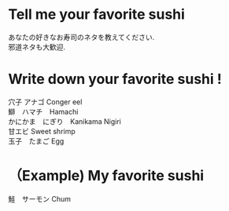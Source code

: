# Tell me your favorite sushi
あなたの好きなお寿司のネタを教えてください.</br>
邪道ネタも大歓迎.</br>

# Write down your favorite sushi !
穴子 アナゴ Conger eel</br>
鰤　ハマチ　Hamachi</br>
かにかま　にぎり　Kanikama Nigiri</br>
甘エビ Sweet shrimp</br>
玉子　たまご Egg</br>

# （Example) My favorite sushi
鮭　サーモン Chum</br>
